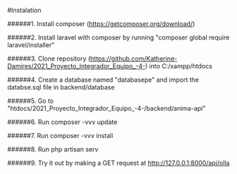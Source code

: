 #Instalation

######1. Install composer (https://getcomposer.org/download/)

######2. Install laravel with composer by running "composer global require laravel/installer"

######3.  Clone repository (https://github.com/Katherine-Damires/2021_Proyecto_Integrador_Equipo_-4-) into C:/xampp/htdocs

######4. Create a database named "databasepe" and import the databse.sql file in backend/database

######5. Go to "htdocs/2021_Proyecto_Integrador_Equipo_-4-/backend/anima-api"

######6. Run composer -vvv update

######7. Run composer -vvv install

######8.  Run php artisan serv

######9. Try it out by making a GET request at http://127.0.0.1:8000/api/olla